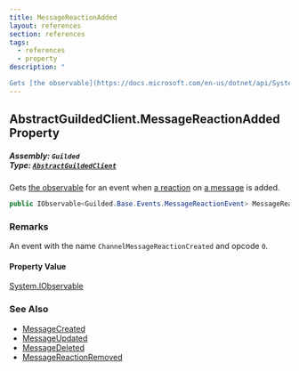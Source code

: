 ```yaml
---
title: MessageReactionAdded
layout: references
section: references
tags:
  - references
  - property
description: "

Gets [the observable](https://docs.microsoft.com/en-us/dotnet/api/System.IObservable-1 'System.IObservable`1') for an event when [a reaction](Reaction 'Guilded.Base.Content.Reaction') on [a message](Message 'Guilded.Base.Content.Message') is added."
---
```


## AbstractGuildedClient.MessageReactionAdded Property
##### **Assembly:** `Guilded`<br/>**Type:** [`AbstractGuildedClient`](AbstractGuildedClient 'Guilded.AbstractGuildedClient')

Gets [the observable](https://docs.microsoft.com/en-us/dotnet/api/System.IObservable-1 'System.IObservable`1') for an event when [a reaction](Reaction 'Guilded.Base.Content.Reaction') on [a message](Message 'Guilded.Base.Content.Message') is added.

```csharp
public IObservable<Guilded.Base.Events.MessageReactionEvent> MessageReactionAdded { get; }
```

### Remarks
  
An event with the name `ChannelMessageReactionCreated` and opcode `0`.

#### Property Value
[System.IObservable](https://docs.microsoft.com/en-us/dotnet/api/System.IObservable 'System.IObservable')

### See Also
- [MessageCreated](AbstractGuildedClient.MessageCreated 'Guilded.AbstractGuildedClient.MessageCreated')
- [MessageUpdated](AbstractGuildedClient.MessageUpdated 'Guilded.AbstractGuildedClient.MessageUpdated')
- [MessageDeleted](AbstractGuildedClient.MessageDeleted 'Guilded.AbstractGuildedClient.MessageDeleted')
- [MessageReactionRemoved](AbstractGuildedClient.MessageReactionRemoved 'Guilded.AbstractGuildedClient.MessageReactionRemoved')